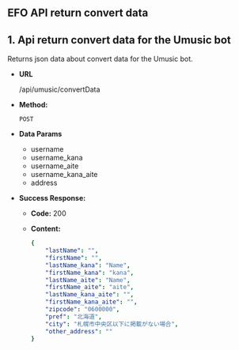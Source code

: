 ## **EFO API return convert data**
## 1. Api return convert data for the Umusic bot
Returns json data about convert data for the Umusic bot.

- **URL**

  /api/umusic/convertData

- **Method:**

  `POST`

- **Data Params**
  + username
  + username_kana
  + username_aite
  + username_kana_aite
  + address

- **Success Response:**

  - **Code:** 200
  - **Content:** 

    ```yaml
    {
        "lastName": "",
        "firstName": "",
        "lastName_kana": "Name",
        "firstName_kana": "kana",
        "lastName_aite": "Name",
        "firstName_aite": "aite",
        "lastName_kana_aite": "",
        "firstName_kana_aite": "",
        "zipcode": "0600000",
        "pref": "北海道",
        "city": "札幌市中央区以下に掲載がない場合",
        "other_address": ""
    }